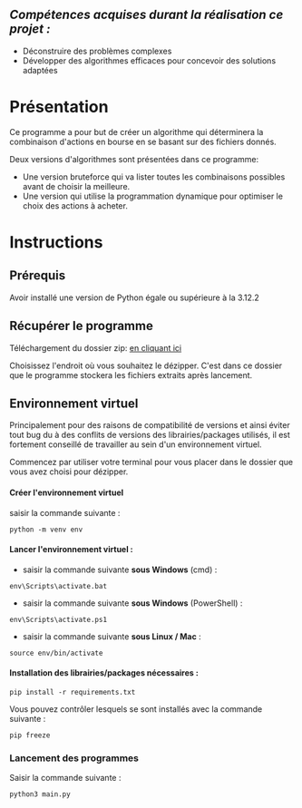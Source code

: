 ## *Compétences acquises durant la réalisation ce projet :*
- Déconstruire  des problèmes complexes
- Développer des algorithmes efficaces pour concevoir des solutions adaptées


# Présentation
Ce programme a pour but de créer un algorithme qui déterminera la combinaison d'actions en bourse en se basant sur des fichiers donnés.

Deux versions d'algorithmes sont présentées dans ce programme: 
* Une version bruteforce qui va lister toutes les combinaisons possibles avant de choisir la meilleure.
* Une version qui utilise la programmation dynamique pour optimiser le choix des actions à acheter.


# Instructions
## Prérequis
Avoir installé une version de Python égale ou supérieure à la 3.12.2

## Récupérer le programme
Téléchargement du dossier zip:
[en cliquant ici](https://github.com/marillierpeg/Openclassrooms_Projet-7/archive/refs/heads/main.zip)

Choisissez l'endroit où vous souhaitez le dézipper. C'est dans ce dossier que le programme stockera les fichiers extraits après lancement.

## Environnement virtuel
Principalement pour des raisons de compatibilité de versions et ainsi éviter tout bug du à des conflits de versions des librairies/packages utilisés, il est fortement conseillé de travailler au sein d'un environnement virtuel.

Commencez par utiliser votre terminal pour vous placer dans le dossier que vous avez choisi pour dézipper.

#### Créer l'environnement virtuel
saisir la commande  suivante :
```
python -m venv env
```

#### Lancer l'environnement virtuel :
* saisir la commande  suivante  **sous Windows** (cmd) :
```
env\Scripts\activate.bat
```

* saisir la commande  suivante  **sous Windows** (PowerShell) :

```
env\Scripts\activate.ps1
```

* saisir la commande  suivante **sous Linux / Mac** :

```
source env/bin/activate
```

#### Installation des librairies/packages nécessaires :
```
pip install -r requirements.txt
```
Vous pouvez contrôler lesquels se sont installés avec la commande suivante : 
```
pip freeze
```


### Lancement des programmes
Saisir la commande suivante :
```
python3 main.py
```

